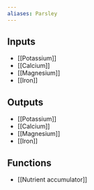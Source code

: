 ```yaml
---
aliases: Parsley
---
```


## Inputs
- [[Potassium]]
- [[Calcium]]
- [[Magnesium]] 
- [[Iron]]

## Outputs
- [[Potassium]]
- [[Calcium]]
- [[Magnesium]]
- [[Iron]]

## Functions
- [[Nutrient accumulator]]